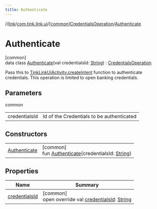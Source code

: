 ```yaml
---
title: Authenticate
---
```

//[link](../../../../index.html)/[com.tink.link.ui](../../index.html)/[[common]CredentialsOperation](../index.html)/[Authenticate](index.html)



# Authenticate



[common]\
data class [Authenticate](index.html)(val credentialsId: [String](https://kotlinlang.org/api/latest/jvm/stdlib/kotlin/-string/index.html)) : [CredentialsOperation](../index.html)

Pass this to [TinkLinkUiActivity.createIntent](../../[common]-tink-link-ui-activity/-companion/create-intent.html) function to authenticate credentials. This operation is limited to open banking credentials.



## Parameters


common

| | |
|---|---|
| credentialsId | Id of the Credentials to be authenticated |



## Constructors


| | |
|---|---|
| [Authenticate](-authenticate.html) | [common]<br>fun [Authenticate](-authenticate.html)(credentialsId: [String](https://kotlinlang.org/api/latest/jvm/stdlib/kotlin/-string/index.html)) |


## Properties


| Name | Summary |
|---|---|
| [credentialsId](credentials-id.html) | [common]<br>open override val [credentialsId](credentials-id.html): [String](https://kotlinlang.org/api/latest/jvm/stdlib/kotlin/-string/index.html) |

